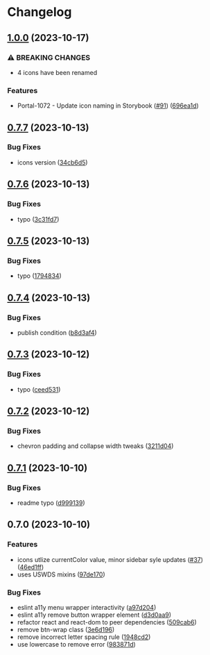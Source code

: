 # Changelog

## [1.0.0](https://github.com/CDCgov/cdc-react/compare/cdc-react-v0.7.7...cdc-react-v1.0.0) (2023-10-17)


### ⚠ BREAKING CHANGES

* 4 icons have been renamed

### Features

* Portal-1072 - Update icon naming in Storybook ([#91](https://github.com/CDCgov/cdc-react/issues/91)) ([696ea1d](https://github.com/CDCgov/cdc-react/commit/696ea1dda52711e784f37b3230326e729bc38259))

## [0.7.7](https://github.com/CDCgov/cdc-react/compare/cdc-react-v0.7.6...cdc-react-v0.7.7) (2023-10-13)


### Bug Fixes

* icons version ([34cb6d5](https://github.com/CDCgov/cdc-react/commit/34cb6d5c5c20394d434037590d79bfb3f1c7f836))

## [0.7.6](https://github.com/CDCgov/cdc-react/compare/cdc-react-v0.7.5...cdc-react-v0.7.6) (2023-10-13)


### Bug Fixes

* typo ([3c31fd7](https://github.com/CDCgov/cdc-react/commit/3c31fd77796e94030dfe188c1cb18a7955f9db49))

## [0.7.5](https://github.com/CDCgov/cdc-react/compare/cdc-react-v0.7.4...cdc-react-v0.7.5) (2023-10-13)


### Bug Fixes

* typo ([1794834](https://github.com/CDCgov/cdc-react/commit/1794834f3443dddfca521ca0b154524ffb632b66))

## [0.7.4](https://github.com/CDCgov/cdc-react/compare/cdc-react-v0.7.3...cdc-react-v0.7.4) (2023-10-13)


### Bug Fixes

* publish condition ([b8d3af4](https://github.com/CDCgov/cdc-react/commit/b8d3af4235ac60a526b6da42378bbdc1c753aa10))

## [0.7.3](https://github.com/CDCgov/cdc-react/compare/cdc-react-v0.7.2...cdc-react-v0.7.3) (2023-10-12)


### Bug Fixes

* typo ([ceed531](https://github.com/CDCgov/cdc-react/commit/ceed5314ed47fa75f6cbd96b0a7756e41d978c57))

## [0.7.2](https://github.com/CDCgov/cdc-react/compare/cdc-react-v0.7.1...cdc-react-v0.7.2) (2023-10-12)


### Bug Fixes

* chevron padding and collapse width tweaks ([3211d04](https://github.com/CDCgov/cdc-react/commit/3211d049871e05382c38024fd41221b21a99d352))

## [0.7.1](https://github.com/CDCgov/cdc-react/compare/cdc-react-v0.7.0...cdc-react-v0.7.1) (2023-10-10)


### Bug Fixes

* readme typo ([d999139](https://github.com/CDCgov/cdc-react/commit/d99913985876af865e52c20ce632cb436a80e650))

## 0.7.0 (2023-10-10)


### Features

* icons utlize currentColor value, minor sidebar syle updates ([#37](https://github.com/CDCgov/cdc-react/issues/37)) ([46ed1ff](https://github.com/CDCgov/cdc-react/commit/46ed1ff2e8f96af6b0eafe0fb4919db3c0850497))
* uses USWDS mixins ([97de170](https://github.com/CDCgov/cdc-react/commit/97de1700f73f8195ee7f66deabba56e5752431ad))


### Bug Fixes

* eslint a11y menu wrapper interactivity ([a97d204](https://github.com/CDCgov/cdc-react/commit/a97d2043bc0b8185f5f4e48c84f5ef64adf18a14))
* eslint a11y remove button wrapper element ([d3d0aa9](https://github.com/CDCgov/cdc-react/commit/d3d0aa966c2c7f7a147754a5dfecc7b67b33efb9))
* refactor react and react-dom to peer dependencies ([509cab6](https://github.com/CDCgov/cdc-react/commit/509cab63f957cbf7081140494f47e4ef45fb0759))
* remove btn-wrap class ([3e6d196](https://github.com/CDCgov/cdc-react/commit/3e6d1961a4568177fa986378ea483f7bbc2d6ce3))
* remove incorrect letter spacing rule ([1948cd2](https://github.com/CDCgov/cdc-react/commit/1948cd2120df8feeff7626eab646a1bbb25a6ab1))
* use lowercase to remove error ([983871d](https://github.com/CDCgov/cdc-react/commit/983871dd722fa69514c8f98fe55021d89d08aa3e))
